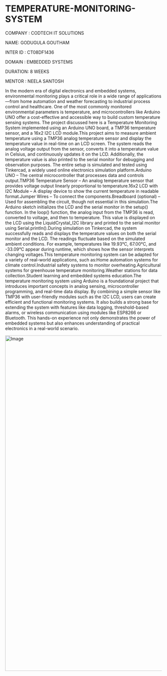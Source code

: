 # TEMPERATURE-MONITORING-SYSTEM

COMPANY : CODTECH IT SOLUTIONS

NAME: GODUGULA GOUTHAM

INTER ID : CT08DF1436

DOMAIN : EMBEDDED SYSTEMS

DURATION: 8 WEEKS

MENTOR : NEELA SANTOSH

In the modern era of digital electronics and embedded systems, environmental monitoring plays a critical role in a wide range of applications—from home automation and weather forecasting to industrial process control and healthcare. One of the most commonly monitored environmental parameters is temperature, and microcontrollers like Arduino UNO offer a cost-effective and accessible way to build custom temperature sensing systems. The project discussed here is a Temperature Monitoring System implemented using an Arduino UNO board, a TMP36 temperature sensor, and a 16x2 I2C LCD module.This project aims to measure ambient temperature using a TMP36 analog temperature sensor and display the temperature value in real-time on an LCD screen. The system reads the analog voltage output from the sensor, converts it into a temperature value in Celsius, and continuously updates it on the LCD. Additionally, the temperature value is also printed to the serial monitor for debugging and observation purposes. The entire setup is simulated and tested using Tinkercad, a widely used online electronics simulation platform.Arduino UNO – The central microcontroller that processes data and controls output.TMP36 Temperature Sensor – An analog temperature sensor that provides voltage output linearly proportional to temperature.16x2 LCD with I2C Module – A display device to show the current temperature in readable format.Jumper Wires – To connect the components.Breadboard (optional) – Used for assembling the circuit, though not essential in this simulation.The Arduino sketch initializes the LCD and the serial monitor in the setup() function. In the loop() function, the analog input from the TMP36 is read, converted to voltage, and then to temperature. This value is displayed on the LCD using the LiquidCrystal_I2C library and printed to the serial monitor using Serial.println().During simulation on Tinkercad, the system successfully reads and displays the temperature values on both the serial monitor and the LCD. The readings fluctuate based on the simulated ambient conditions. For example, temperatures like 19.93°C, 67.00°C, and -33.09°C appear during runtime, which shows how the sensor interprets changing voltages.This temperature monitoring system can be adapted for a variety of real-world applications, such as:Home automation systems for climate control.Industrial safety systems to monitor overheating.Agricultural systems for greenhouse temperature monitoring.Weather stations for data collection.Student learning and embedded systems education.The temperature monitoring system using Arduino is a foundational project that introduces important concepts in analog sensing, microcontroller programming, and real-time data display. By combining a simple sensor like TMP36 with user-friendly modules such as the I2C LCD, users can create efficient and functional monitoring systems. It also builds a strong base for extending the system with features like data logging, threshold-based alarms, or wireless communication using modules like ESP8266 or Bluetooth. This hands-on experience not only demonstrates the power of embedded systems but also enhances understanding of practical electronics in a real-world scenario.


<img width="1920" height="1080" alt="Image" src="https://github.com/user-attachments/assets/0f05121a-1b0b-4ee3-b80d-4e55d5e168f7" />
